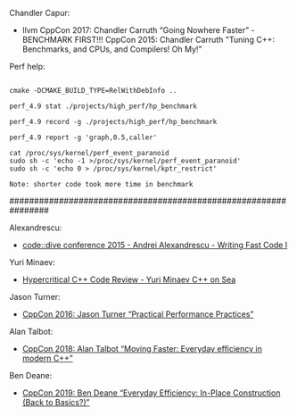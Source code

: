 
Chandler Capur:
- llvm
  CppCon 2017: Chandler Carruth “Going Nowhere Faster” - BENCHMARK FIRST!!!
  CppCon 2015: Chandler Carruth "Tuning C++: Benchmarks, and CPUs, and Compilers! Oh My!"

Perf help:
```shell

cmake -DCMAKE_BUILD_TYPE=RelWithDebInfo ..

perf_4.9 stat ./projects/high_perf/hp_benchmark

perf_4.9 record -g ./projects/high_perf/hp_benchmark

perf_4.9 report -g 'graph,0.5,caller'

cat /proc/sys/kernel/perf_event_paranoid
sudo sh -c 'echo -1 >/proc/sys/kernel/perf_event_paranoid'
sudo sh -c 'echo 0 > /proc/sys/kernel/kptr_restrict'

Note: shorter code took more time in benchmark

```


################################################################

Alexandrescu:
- [code::dive conference 2015 - Andrei Alexandrescu - Writing Fast Code I](https://www.youtube.com/watch?v=vrfYLlR8X8k&ab_channel=NOKIATechnologyCenterWroc%C5%82aw)


Yuri Minaev:
- [Hypercritical C++ Code Review - Yuri Minaev  C++ on Sea](https://www.youtube.com/watch?v=f1_Iwh33f9I&ab_channel=cpponsea)

Jason Turner:
- [CppCon 2016: Jason Turner “Practical Performance Practices"](https://www.youtube.com/watch?v=uzF4u9KgUWI&t=78s&ab_channel=CppCon)

Alan Talbot:
- [CppCon 2018: Alan Talbot “Moving Faster: Everyday efficiency in modern C++”](https://www.youtube.com/watch?v=EovBkh9wDnM&t=1751s&ab_channel=CppCon)

Ben Deane:
- [CppCon 2019: Ben Deane “Everyday Efficiency: In-Place Construction (Back to Basics?)”](https://www.youtube.com/watch?v=oTMSgI1XjF8&t=14s&ab_channel=CppCon)

